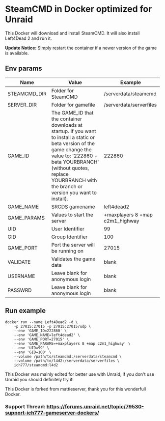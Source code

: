 # SteamCMD in Docker optimized for Unraid
This Docker will download and install SteamCMD. It will also install Left4Dead 2 and run it.

**Update Notice:** Simply restart the container if a newer version of the game is available.

## Env params
| Name | Value | Example |
| --- | --- | --- |
| STEAMCMD_DIR | Folder for SteamCMD | /serverdata/steamcmd |
| SERVER_DIR | Folder for gamefile | /serverdata/serverfiles |
| GAME_ID | The GAME_ID that the container downloads at startup. If you want to install a static or beta version of the game change the value to: '222860 -beta YOURBRANCH' (without quotes, replace YOURBRANCH with the branch or version you want to install). | 222860 |
| GAME_NAME | SRCDS gamename | left4dead2 |
| GAME_PARAMS | Values to start the server | +maxplayers 8 +map c2m1_highway |
| UID | User Identifier | 99 |
| GID | Group Identifier | 100 |
| GAME_PORT | Port the server will be running on | 27015 |
| VALIDATE | Validates the game data | blank |
| USERNAME | Leave blank for anonymous login | blank |
| PASSWRD | Leave blank for anonymous login | blank |

## Run example
```
docker run --name Left4Dead2 -d \
	-p 27015:27015 -p 27015:27015/udp \
	--env 'GAME_ID=222860' \
	--env 'GAME_NAME=left4dead2' \
	--env 'GAME_PORT=27015' \
	--env 'GAME_PARAMS=+maxplayers 8 +map c2m1_highway' \
	--env 'UID=99' \
	--env 'GID=100' \
	--volume /path/to/steamcmd:/serverdata/steamcmd \
	--volume /path/to/l4d2:/serverdata/serverfiles \
	ich777/steamcmd:l4d2
```

This Docker was mainly edited for better use with Unraid, if you don't use Unraid you should definitely try it!

This Docker is forked from mattieserver, thank you for this wonderfull Docker.

### Support Thread: https://forums.unraid.net/topic/79530-support-ich777-gameserver-dockers/